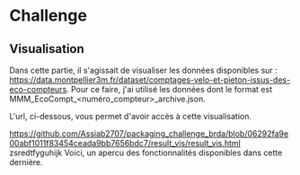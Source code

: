 # Challenge

## Visualisation


Dans cette partie, il s'agissait de visualiser les données disponibles sur : https://data.montpellier3m.fr/dataset/comptages-velo-et-pieton-issus-des-eco-compteurs. Pour ce faire, j'ai utilisé les données dont le format est MMM_EcoCompt_<numéro_compteur>_archive.json.

L'url, ci-dessous, vous permet d'avoir accès à cette visualisation.

https://github.com/Assiab2707/packaging_challenge_brda/blob/06292fa9e00abf1011f83454ceada9bb7656bdc7/result_vis/result_vis.html
zsredtfyguhijk
Voici, un apercu des fonctionnalités disponibles dans cette dernière. 




